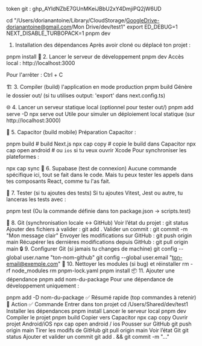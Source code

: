 token git : 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

cd "/Users/dorianantoine/Library/CloudStorage/GoogleDrive-dorianantoine@gmail.com/Mon Drive/dev/test1"
export ED_DEBUG=1
NEXT_DISABLE_TURBOPACK=1 pnpm dev

1. Installation des dépendances
   Après avoir cloné ou déplacé ton projet :

pnpm install
🚀 2. Lancer le serveur de développement
pnpm dev
Accès local : http://localhost:3000

Pour l'arrêter : Ctrl + C

🏗️ 3. Compiler (build) l'application en mode production
pnpm build
Génère le dossier out/ (si tu utilises output: 'export' dans next.config.ts)

🌐 4. Lancer un serveur statique local (optionnel pour tester out/)
pnpm add serve -D
npx serve out
Utile pour simuler un déploiement local statique (sur http://localhost:3000)

🔌 5. Capacitor (build mobile)
Préparation Capacitor :

pnpm build # build Next.js
npx cap copy # copie le build dans Capacitor
npx cap open android # ou `ios` si tu veux ouvrir Xcode
Pour synchroniser les plateformes :

npx cap sync
💾 6. Supabase (test de connexion)
Aucune commande spécifique ici, tout se fait dans le code.
Mais tu peux tester les appels dans tes composants React, comme tu l'as fait.

🧪 7. Tester (si tu ajoutes des tests)
Si tu ajoutes Vitest, Jest ou autre, tu lanceras les tests avec :

pnpm test
(Ou la commande définie dans ton package.json → scripts.test)

🔁 8. Git (synchronisation locale ↔ GitHub)
Voir l’état du projet :
git status
Ajouter des fichiers à valider :
git add .
Valider un commit :
git commit -m "Mon message clair"
Envoyer les modifications sur GitHub :
git push origin main
Récupérer les dernières modifications depuis GitHub :
git pull origin main
🔒 9. Configurer Git (si jamais tu changes de machine)
git config --global user.name "ton-nom-github"
git config --global user.email "ton-email@exemple.com"
🧹 10. Nettoyer les modules (si bug) et réinstaller
rm -rf node_modules
rm pnpm-lock.yaml
pnpm install
📦 11. Ajouter une dépendance
pnpm add nom-du-package
Pour une dépendance de développement uniquement :

pnpm add -D nom-du-package
✅ Résumé rapide (top commandes à retenir)
🧩 Action ✅ Commande
Entrer dans ton projet cd /Users/Shared/dev/test1
Installer les dépendances pnpm install
Lancer le serveur local pnpm dev
Compiler le projet pnpm build
Copier vers Capacitor npx cap copy
Ouvrir projet Android/iOS npx cap open android / ios
Pousser sur GitHub git push origin main
Tirer les modifs de GitHub git pull origin main
Voir l’état Git git status
Ajouter et valider un commit git add . && git commit -m "..."
